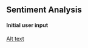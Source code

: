 ## Sentiment Analysis




#### Initial user input


[Alt text](<Screenshot 2023-09-07 at 23.31.20.png>)

